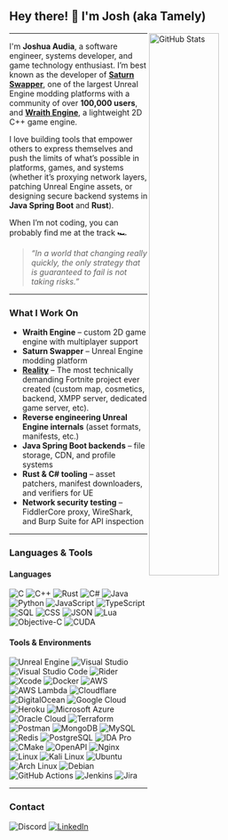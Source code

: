 ## Hey there! 👋 I'm Josh (aka Tamely)

<picture>
  <source
    srcset="https://github-readme-stats.vercel.app/api?username=Tamely&include_all_commits=true&show_icons=true&hide_border=true&bg_color=1e1e2e&text_color=cdd6f4&icon_color=f5c2e7&title_color=89b4fa"
    media="(prefers-color-scheme: dark)"
  />
  <source
    srcset="https://github-readme-stats.vercel.app/api?username=Tamely&include_all_commits=true&show_icons=true&hide_border=true&bg_color=eff1f5&text_color=4c4f69&icon_color=8839ef&title_color=ea76cb"
    media="(prefers-color-scheme: light), (prefers-color-scheme: no-preference)"
  />
  <img align="right" alt="GitHub Stats" width="50%" src="https://github-readme-stats.vercel.app/api?username=Tamely&include_all_commits=true&show_icons=true&bg_color=1e1e2e&text_color=cdd6f4&icon_color=f5c2e7&title_color=89b4fa">
</picture>

---

I'm **Joshua Audia**, a software engineer, systems developer, and game technology enthusiast.
I’m best known as the developer of **[Saturn Swapper](https://github.com/Tamely/SaturnSwapper)**, one of the largest Unreal Engine modding platforms with a community of over **100,000 users**, and **[Wraith Engine](https://github.com/Tamely/WraithEngine)**, a lightweight 2D C++ game engine.

I love building tools that empower others to express themselves and push the limits of what’s possible in platforms, games, and systems (whether it’s proxying network layers, patching Unreal Engine assets, or designing secure backend systems in **Java Spring Boot** and **Rust**).

When I’m not coding, you can probably find me at the track 🏎️

> *“In a world that changing really quickly, the only strategy that is guaranteed to fail is not taking risks.”*

---

### What I Work On

* **Wraith Engine** – custom 2D game engine with multiplayer support
* **Saturn Swapper** – Unreal Engine modding platform
* **[Reality](http://realityfn.org)** – The most technically demanding Fortnite project ever created (custom map, cosmetics, backend, XMPP server, dedicated game server, etc).
* **Reverse engineering Unreal Engine internals** (asset formats, manifests, etc.)
* **Java Spring Boot backends** – file storage, CDN, and profile systems
* **Rust & C# tooling** – asset patchers, manifest downloaders, and verifiers for UE
* **Network security testing** – FiddlerCore proxy, WireShark, and Burp Suite for API inspection

---

### Languages & Tools

#### Languages

![C](https://img.shields.io/badge/C-00599C?style=for-the-badge\&logo=c&logoColor=white)
![C++](https://img.shields.io/badge/C++-00599C?style=for-the-badge\&logo=cplusplus\&logoColor=white)
![Rust](https://img.shields.io/badge/Rust-000000?style=for-the-badge\&logo=rust\&logoColor=white)
![C#](https://img.shields.io/badge/C%23-68217A?style=for-the-badge\&logo=dotnet\&logoColor=white)
![Java](https://img.shields.io/badge/Java-ED8B00?style=for-the-badge\&logo=openjdk\&logoColor=white)
![Python](https://img.shields.io/badge/Python-3670A0?style=for-the-badge\&logo=python\&logoColor=FFD43B)
![JavaScript](https://img.shields.io/badge/JavaScript-F7DF1E?style=for-the-badge\&logo=javascript\&logoColor=black)
![TypeScript](https://img.shields.io/badge/TypeScript-3178C6?style=for-the-badge\&logo=typescript&logoColor=fff)
![SQL](https://img.shields.io/badge/SQL-336791?style=for-the-badge\&logo=postgresql\&logoColor=white)
![CSS](https://img.shields.io/badge/CSS-639?style=for-the-badge\&logo=css&logoColor=fff)
![JSON](https://img.shields.io/badge/JSON-000?style=for-the-badge\&logo=json&logoColor=fff)
![Lua](https://img.shields.io/badge/Lua-%232C2D72.svg?style=for-the-badge\&logo=lua&logoColor=white)
![Objective-C](https://img.shields.io/badge/Objective--C-%233A95E3.svg?style=for-the-badge\&logo=apple&logoColor=white)
![CUDA](https://img.shields.io/badge/CUDA-76B900?style=for-the-badge\&logo=nvidia&logoColor=fff)

#### Tools & Environments

![Unreal Engine](https://img.shields.io/badge/Unreal_Engine-313131?style=for-the-badge\&logo=unrealengine\&logoColor=white)
![Visual Studio](https://custom-icon-badges.demolab.com/badge/Visual%20Studio-5C2D91.svg?style=for-the-badge\&logo=visualstudio&logoColor=white)
![Visual Studio Code](https://custom-icon-badges.demolab.com/badge/Visual%20Studio%20Code-0078d7.svg?style=for-the-badge\&logo=vsc&logoColor=white)
![Rider](https://img.shields.io/badge/Rider-000?style=for-the-badge\&logo=rider&logoColor=fff)
![Xcode](https://img.shields.io/badge/Xcode-007ACC?style=for-the-badge\&logo=Xcode&logoColor=white)
![Docker](https://img.shields.io/badge/Docker-2496ED?style=for-the-badge\&logo=docker\&logoColor=white)
![AWS](https://custom-icon-badges.demolab.com/badge/AWS-%23FF9900.svg?style=for-the-badge\&logo=aws&logoColor=white)
![AWS Lambda](https://custom-icon-badges.demolab.com/badge/AWS%20Lambda-%23FF9900.svg?style=for-the-badge\&logo=aws-lambda&logoColor=white)
![Cloudflare](https://img.shields.io/badge/Cloudflare-F38020?style=for-the-badge\&logo=Cloudflare&logoColor=white)
![DigitalOcean](https://img.shields.io/badge/DigitalOcean-%230167ff.svg?style=for-the-badge\&logo=digitalOcean&logoColor=white)
![Google Cloud](https://img.shields.io/badge/Google%20Cloud-%234285F4.svg?style=for-the-badge\&logo=google-cloud&logoColor=white)
![Heroku](https://img.shields.io/badge/Heroku-430098?style=for-the-badge\&logo=heroku&logoColor=fffe)
![Microsoft Azure](https://custom-icon-badges.demolab.com/badge/Microsoft%20Azure-0089D6?style=for-the-badge\&logo=msazure&logoColor=white)
![Oracle Cloud](https://custom-icon-badges.demolab.com/badge/Oracle%20Cloud-F80000?style=for-the-badge\&logo=oracle&logoColor=white)
![Terraform](https://img.shields.io/badge/Terraform-844FBA?style=for-the-badge\&logo=terraform&logoColor=fff)
![Postman](https://img.shields.io/badge/Postman-FF6C37?style=for-the-badge\&logo=postman&logoColor=white)
![MongoDB](https://img.shields.io/badge/MongoDB-%234ea94b.svg?style=for-the-badge\&logo=mongodb&logoColor=white)
![MySQL](https://img.shields.io/badge/MySQL-4479A1?style=for-the-badge\&logo=mysql&logoColor=fff)
![Redis](https://img.shields.io/badge/Redis-DC382D?style=for-the-badge\&logo=redis\&logoColor=white)
![PostgreSQL](https://img.shields.io/badge/PostgreSQL-316192?style=for-the-badge\&logo=postgresql\&logoColor=white)
![IDA Pro](https://img.shields.io/badge/IDA_Pro-gray?style=for-the-badge\&logoColor=white)
![CMake](https://img.shields.io/badge/CMake-064F8C?style=for-the-badge\&logo=cmake\&logoColor=white)
![OpenAPI](https://img.shields.io/badge/OpenAPI-6BA539?style=for-the-badge\&logo=openapiinitiative&logoColor=white)
![Nginx](https://img.shields.io/badge/Nginx-009639?style=for-the-badge\&logo=nginx\&logoColor=white)
![Linux](https://img.shields.io/badge/Linux-FCC624?style=for-the-badge\&logo=linux&logoColor=black)
![Kali Linux](https://img.shields.io/badge/Kali%20Linux-557C94?style=for-the-badge\&logo=kalilinux&logoColor=fff)
![Ubuntu](https://img.shields.io/badge/Ubuntu-E95420?style=for-the-badge\&logo=ubuntu&logoColor=white)
![Arch Linux](https://img.shields.io/badge/Arch_Linux-1793D1?style=for-the-badge\&logo=archlinux\&logoColor=white)
![Debian](https://img.shields.io/badge/Debian-D70A53?style=for-the-badge\&logo=debian\&logoColor=white)
![GitHub Actions](https://img.shields.io/badge/GitHub_Actions-2088FF?style=for-the-badge\&logo=github-actions&logoColor=white)
![Jenkins](https://img.shields.io/badge/Jenkins-D24939?style=for-the-badge\&logo=jenkins&logoColor=white)
![Jira](https://img.shields.io/badge/Jira-0052CC?style=for-the-badge\&logo=jira&logoColor=fff)

---

### Contact

![Discord](https://img.shields.io/badge/Tamely-%235865F2?style=for-the-badge\&logo=discord\&logoColor=white)
[![LinkedIn](https://custom-icon-badges.demolab.com/badge/Joshua_Audia-0A66C2?style=for-the-badge\&logo=linkedin-white&logoColor=fff)](https://linkedin.com/in/joshuaaudia)
